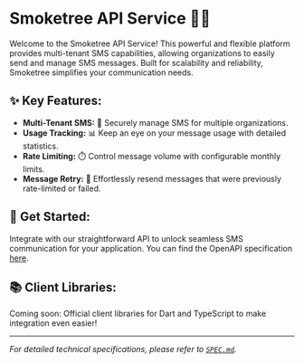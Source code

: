 # Smoketree API Service 💨🌳

Welcome to the Smoketree API Service! This powerful and flexible platform provides multi-tenant SMS capabilities, allowing organizations to easily send and manage SMS messages. Built for scalability and reliability, Smoketree simplifies your communication needs.

## ✨ Key Features:
- **Multi-Tenant SMS:** 👥 Securely manage SMS for multiple organizations.
- **Usage Tracking:** 📊 Keep an eye on your message usage with detailed statistics.
- **Rate Limiting:** ⏱️ Control message volume with configurable monthly limits.
- **Message Retry:** 🔄 Effortlessly resend messages that were previously rate-limited or failed.

## 🚀 Get Started:
Integrate with our straightforward API to unlock seamless SMS communication for your application. You can find the OpenAPI specification [here](https://smoketree.kwila.cloud/).

## 📚 Client Libraries:
Coming soon: Official client libraries for Dart and TypeScript to make integration even easier!

---
*For detailed technical specifications, please refer to [`SPEC.md`](SPEC.md).*

